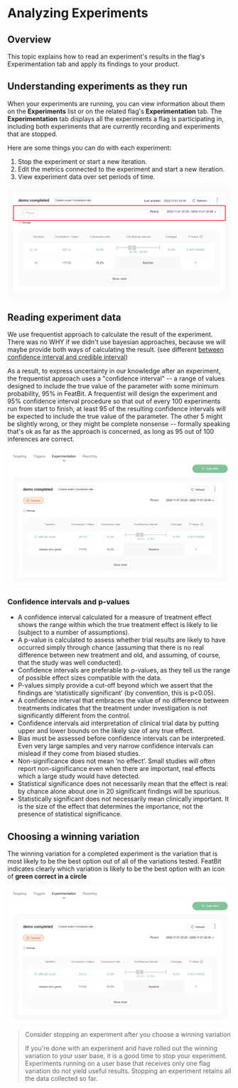 # Analyzing Experiments

## Overview 

This topic explains how to read an experiment's results in the flag's Experimentation tab and apply its findings to your product.

## Understanding experiments as they run 

When your experiments are running, you can view information about them on the **Experiments** list or on the related flag's **Experimentation** tab. The **Experimentation** tab displays all the experiments a flag is participating in, including both experiments that are currently recording and experiments that are stopped.

Here are some things you can do with each experiment:

1. Stop the experiment or start a new iteration.
2. Edit the metrics connected to the experiment and start a new iteration.
3. View experiment data over set periods of time.

![](../experimentation/assets/analyzing-experiments/001.webp)

## Reading experiment data 

We use frequentist approach to calculate the result of the experiment. There was no WHY if we didn't use bayesian approaches, because we will maybe provide both ways of calculating the result. (see different [between confidence interval and credible interval](https://stats.stackexchange.com/questions/2272/whats-the-difference-between-a-confidence-interval-and-a-credible-interval))

As a result, to express uncertainty in our knowledge after an experiment, the frequentist approach uses a "confidence interval" -- a range of values designed to include the true value of the parameter with some minimum probability, 95% in FeatBit. A frequentist will design the experiment and 95% confidence interval procedure so that out of every 100 experiments run from start to finish, at least 95 of the resulting confidence intervals will be expected to include the true value of the parameter. The other 5 might be slightly wrong, or they might be complete nonsense -- formally speaking that's ok as far as the approach is concerned, as long as 95 out of 100 inferences are correct.

![](../experimentation/assets/analyzing-experiments/002.webp)

### Confidence intervals and p-values

* A confidence interval calculated for a measure of treatment effect shows the range within which the true treatment effect is likely to lie (subject to a number of assumptions).
* A p-value is calculated to assess whether trial results are likely to have occurred simply through chance (assuming that there is no real difference between new treatment and old, and assuming, of course, that the study was well conducted).
* Confidence intervals are preferable to p-values, as they tell us the range of possible effect sizes compatible with the data.
* P-values simply provide a cut-off beyond which we assert that the findings are ‘statistically significant’ (by convention, this is p<0.05).
* A confidence interval that embraces the value of no difference between treatments indicates that the treatment under investigation is not significantly different from the control.
* Confidence intervals aid interpretation of clinical trial data by putting upper and lower bounds on the likely size of any true effect.
* Bias must be assessed before confidence intervals can be interpreted. Even very large samples and very narrow confidence intervals can mislead if they come from biased studies.
* Non-significance does not mean ‘no effect’. Small studies will often report non-significance even when there are important, real effects which a large study would have detected.
* Statistical significance does not necessarily mean that the effect is real: by chance alone about one in 20 significant findings will be spurious.
* Statistically significant does not necessarily mean clinically important. It is the size of the effect that determines the importance, not the presence of statistical significance.

## Choosing a winning variation

The winning variation for a completed experiment is the variation that is most likely to be the best option out of all of the variations tested. FeatBit indicates clearly which variation is likely to be the best option with an icon of **green correct in a circle** <img src="../.gitbook/assets/image (127).png" alt="" data-size="line">

![](../experimentation/assets/analyzing-experiments/003.webp)

> Consider stopping an experiment after you choose a winning variation
>
> If you're done with an experiment and have rolled out the winning variation to your user base, it is a good time to stop your experiment. Experiments running on a user base that receives only one flag variation do not yield useful results. Stopping an experiment retains all the data collected so far.

